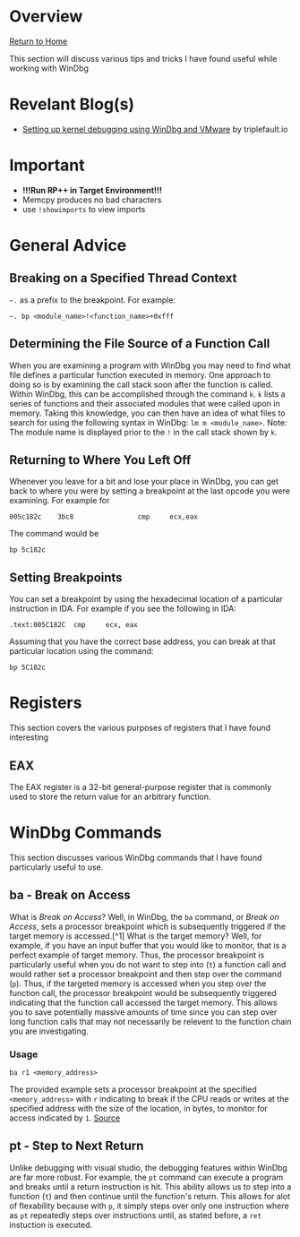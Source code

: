 
# Overview

[Return to Home](../index.md)

This section will discuss various tips and tricks I have found useful while working with WinDbg

# Revelant Blog(s)

* [Setting up kernel debugging using WinDbg and VMware](https://www.triplefault.io/2017/07/setting-up-kernel-debugging-using.html) by triplefault.io


# Important

* **!!!Run RP++ in Target Environment!!!**
* Memcpy produces no bad characters
* use `!showimports` to view imports


# General Advice


## Breaking on a Specified Thread Context

`~.` as a prefix to the breakpoint.  For example:

```
~. bp <module_name>!<function_name>+0xfff
```


## Determining the File Source of a Function Call

When you are examining a program with WinDbg you may need to find what file defines a particular function executed in memory. One approach to doing so is by examining the call stack soon after the function is called.  Within WinDbg, this can be accomplished through the command `k`.  `k` lists a series of functions and their associated modules that were called upon in memory. Taking this knowledge, you can then have an idea of what files to search for using the following syntax in WinDbg: `lm m <module_name>`.  Note: The module name is displayed prior to the `!` in the call stack shown by `k`. 


## Returning to Where You Left Off

Whenever you leave for a bit and lose your place in WinDbg, you can get back to where you were by setting a breakpoint at the last opcode you were examining.  For example for 

```
005c182c    3bc8                cmp     ecx,eax
```

The command would be 

```
bp 5c182c
```


## Setting Breakpoints

You can set a breakpoint by using the hexadecimal location of a particular instruction in IDA. For example if you see the following in IDA:

```
.text:005C182C  cmp     ecx, eax
```

Assuming that you have the correct base address, you can break at that particular location using the command:

```
bp 5C182c
```


# Registers

This section covers the various purposes of registers that I have found interesting


## EAX

The EAX register is a 32-bit general-purpose register that is commonly used to store the return value for an arbitrary function.  


# WinDbg Commands

This section discusses various WinDbg commands that I have found particularly useful to use. 


## ba - Break on Access

What is *Break on Access*? Well, in WinDbg, the `ba` command, or *Break on Access*, sets a processor breakpoint which is subsequently triggered if the target memory is accessed.[^1] What is the target memory? Well, for example, if you have an input buffer that you would like to monitor, that is a perfect example of target memory. Thus, the processor breakpoint is particularly useful when you do not want to step into (`t`) a function call and would rather set a processor breakpoint and then step over the command (`p`). Thus, if the targeted memory is accessed when you step over the function call, the processor breakpoint would be subsequently triggered indicating that the function call accessed the target memory. This allows you to save potentially massive amounts of time since you can step over long function calls that may not necessarily be relevent to the function chain you are investigating. 


### Usage

`ba r1 <memory_address>`

The provided example sets a processor breakpoint at the specified `<memory_address>` with `r` indicating to break if the CPU reads or writes at the specified address with the size of the location, in bytes, to monitor for access indicated by `1`. [Source](https://docs.microsoft.com/en-us/windows-hardware/drivers/debugger/ba--break-on-access-)


## pt - Step to Next Return

Unlike debugging with visual studio, the debugging features within WinDbg are far more robust. For example, the `pt` command can execute a program and breaks until a return instruction is hit. This ability allows us to step into a function (`t`) and then continue until the function's return. This allows for alot of flexability because with `p`, it simply steps over only one instruction where as `pt` repeatedly steps over instructions until, as stated before, a `ret` instuction is executed. 

